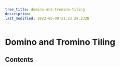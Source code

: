 ```yaml
---
tree_title: domino-and-tromino-tiling
description: 
last_modified: 2022-06-09T21:23:28.2328
---
```


# Domino and Tromino Tiling

## Contents
